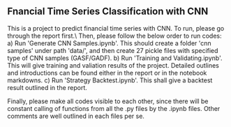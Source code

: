 ## Fnancial Time Series Classification with CNN

This is a project to predict financial time series with CNN. To run, please go through the report first.\\
Then, please follow the below order to run codes:
  a) Run 'Generate CNN Samples.ipynb'. This should create a folder 'cnn samples' under path 'data/', and then create 27 pickle files with specified type of CNN samples (GASF/GADF).
  b) Run 'Training and Validating.ipynb'. This will give training and valiation results of the project. Detailed outlines and introductions can be found either in the report or in the notebook markdowns.
  c) Run 'Strategy Backtest.ipynb'. This shall give a backtest result outlined in the report.
  
  
 Finally, please make all codes visible to each other, since there will be constant calling of functions from all the .py files by the .ipynb files. Other comments are well outlined in each files per se.
